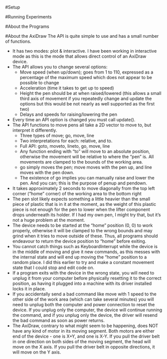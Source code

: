 #Setup

#Running Experiments

#About the Programs

#About the AxiDraw
The API is quite simple to use and has a small number of functions.
- It has two modes: plot & interactive. I have been working in interactive mode as this is the mode that allows direct control of an AxiDraw device.
- The API allows you to change several options:
    - Move speed (when up/down); goes from 1 to 110, expressed as a percentage of the maximum speed which does not appear to be possible to change
    - Acceleration (time it takes to get up to speed)
    - Height the pen should be at when raised/lowered (this allows a small third axis of movement if you repeatedly change and update the options but this would be not nearly as well supported as the first two)
    - Delays and speeds for raising/lowering the pen
- Every time an API option is changed you must call update().
- The API functions to move pens all take a 2D vector to move to, but interpret it differently.
    - Three types of move; go, move, line
    - Two interpretations for each: relative, and to.
    - Full API: goto, moveto, lineto, go, move, line
    - Any function ending with “to” will move to an absolute position, otherwise the movement will be relative to where the “pen” is. All movements are clamped to the bounds of the working area.
    - go simply moves the pen; move moves with the pen up, and line moves with the pen down.
    - The existence of go implies you can manually raise and lower the pen. And you can; this is the purpose of penup and pendown.
- It takes approximately 2 seconds to move diagonally from the top left corner (“home” corner) of the working area to the bottom right
- The pen slot likely expects something a little heavier than the small piece of plastic that is in it at the moment, as the weight of this plastic piece is not enough for the pen to lower when the lifter component drops underneath its holder. If I had my own pen, I might try that, but it’s not a huge problem at the moment.
- The device needs to be started at the “home” position (0, 0) to work properly, otherwise it will be clamped to the wrong bounds and may grind when it tries to move outside of these. Thus, all programs should endeavour to return the device position to “home” before exiting.
- You cannot catch things such as KeyboardInterrupt while the device is in the middle of moving and give it new commands, as this messes with the internal state and will end up moving the “home” position to a random place. I did this earlier to try and make a constant movement state that I could stop and edit code on.
- If a program exits with the device in the wrong state, you will need to unplug it from your computer before physically resetting it to the correct position, as having it plugged into a machine with its driver installed locks it in place.
- If you accidentally send a bad command like move with 1 speed to the other side of the work area (which can take several minutes) you will need to unplug both the computer and power connection to reset the device. If you unplug only the computer, the device will continue running the command, and if you unplug only the device, the driver will resend the bad command as soon as power returns.
- The AxiDraw, contrary to what might seem to be happening, does NOT have any kind of motor in its moving segment. Both motors are either end of the device - one is X+Y, and one is X-Y. If you pull the driver belt in one direction on both sides of the moving segment, the head will move on the X axis. If you pull the driver belt in opposite directions, it will move on the Y axis.